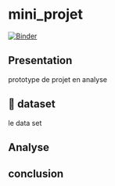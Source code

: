 # mini_projet

[![Binder](https://mybinder.org/badge_logo.svg)](https://mybinder.org/v2/gh/safafr/mini_projet/main?filepath=index.ipynb)

## Presentation

prototype de projet en analyse

##  :bell: dataset

le data set 

## Analyse 

## conclusion
